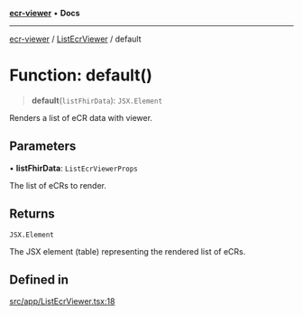 [**ecr-viewer**](../../README.md) • **Docs**

***

[ecr-viewer](../../README.md) / [ListEcrViewer](../README.md) / default

# Function: default()

> **default**(`listFhirData`): `JSX.Element`

Renders a list of eCR data with viewer.

## Parameters

• **listFhirData**: `ListEcrViewerProps`

The list of eCRs to render.

## Returns

`JSX.Element`

The JSX element (table) representing the rendered list of eCRs.

## Defined in

[src/app/ListEcrViewer.tsx:18](https://github.com/CDCgov/phdi/blob/55d1a87d29da9da2522ba2a73bc122cba666b133/containers/ecr-viewer/src/app/ListEcrViewer.tsx#L18)
